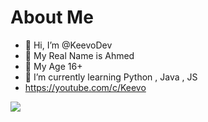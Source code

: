 # About Me

- 👋 Hi, I’m @KeevoDev
- 💞️ My Real Name is Ahmed
- 👀 My Age 16+
- 🌱 I’m currently learning Python , Java , JS
- https://youtube.com/c/Keevo

<!---
KeevoDev/KeevoDev is a ✨ special ✨ repository because its `README.md` (this file) appears on your GitHub profile.
You can click the Preview link to take a look at your changes.
--->

![](https://komarev.com/ghpvc/?username=your-github-username&color=blueviolent)
